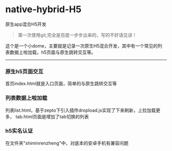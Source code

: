 # native-hybrid-H5
原生app混合H5开发
> 第一次使用git,完全是百度一步步出来的，写的不好请见谅！

这个是一个小dome，主要就是记录一次原生H5混合开发，其中有一个常见的列表数据上啦加载，h5页面与原生跳转交互等。
***
### 原生h5页面交互 
首页index.html就是入口页面，简单的与原生跳转交互等

### 列表数据上啦加载 
列表list.html，基于zepto下引入插件dropload.js实现了下来刷新，上拉加载更多，
tab.html页面是增加了tab切换的列表

### h5实名认证
在文件夹"shiminrenzheng"中，对底本的安卓手机有兼容问题



